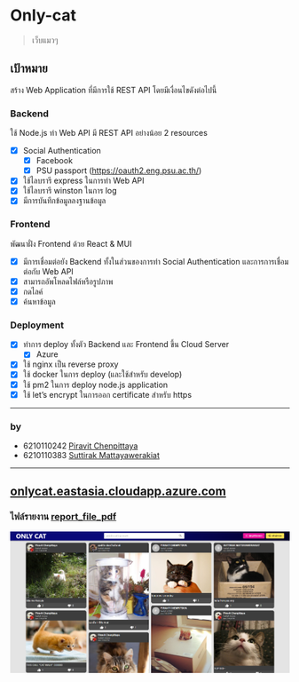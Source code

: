 # Only-cat 
> เว็บแมวๆ
## เป้าหมาย
สร้าง Web Application ที่มีการใช้ REST API โดยมีเงื่อนไขดังต่อไปนี้
### Backend 
ใช้ Node.js ทำ Web API มี REST API อย่างน้อย 2 resources  
- [x] Social Authentication  
    - [x] Facebook 
    - [x] PSU passport (https://oauth2.eng.psu.ac.th/)
- [x] ใช้ไลบรารี express ในการทำ Web API 
- [x] ใช้ไลบรารี winston ในการ log
- [x] มีการบันทึกข้อมูลลงฐานข้อมูล
### Frontend 
พัฒนาฝั่ง Frontend ด้วย React & MUI
- [x] มีการเชื่อมต่อยัง Backend ทั้งในส่วนของการทำ Social Authentication และการการเชื่อมต่อกับ Web API
- [x] สามารถอัพโหลดไฟล์หรือรูปภาพ
- [x] กดไลค์
- [x] ค้นหาข้อมูล

### Deployment

- [x] ทำการ deploy ทั้งตัว Backend และ Frontend ขึ้น Cloud Server 
    - [x] Azure
- [x] ใช้ nginx เป็น reverse proxy
- [x] ใช้ docker ในการ deploy (และใช้สำหรับ develop)
- [x] ใช้ pm2 ในการ deploy node.js application
- [x] ใช้ let’s encrypt ในการออก certificate สำหรับ https

---

### by
- 6210110242 [Piravit Chenpittaya](https://github.com/karnzx)
- 6210110383 [Suttirak Mattayawerakiat](https://github.com/suttirak-mattaya)

---
## [onlycat.eastasia.cloudapp.azure.com](https://onlycat.eastasia.cloudapp.azure.com)
### ไฟล์รายงาน [report_file_pdf](https://github.com/karnzx/only-cat/blob/main/report%20only-cat.pdf)
![home_image](https://github.com/karnzx/only-cat/blob/main/backend/public/home_pic.png)


